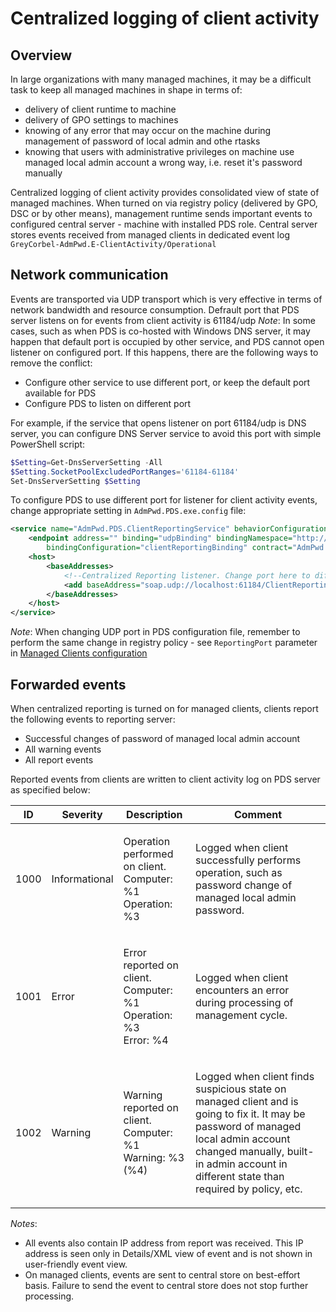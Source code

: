 ﻿# Centralized logging of client activity
## Overview
In large organizations with many managed machines, it may be a difficult task to keep all managed machines in shape in terms of:
* delivery of client runtime to machine
* delivery of GPO settings to machines
* knowing of any error that may occur on the machine during management of password of local admin and othe rtasks
* knowing that users with administrative privileges on machine use managed local admin account a wrong way, i.e. reset it's password manually

Centralized logging of client activity provides consolidated view of state of managed machines. When turned on via registry policy (delivered by GPO, DSC or by other means), management runtime sends important events to configured central server - machine with installed PDS role.
Central server stores events received from managed clients in dedicated event log `GreyCorbel-AdmPwd.E-ClientActivity/Operational`

## Network communication
Events are transported via UDP transport which is very effective in terms of network bandwidth and resource consumption. Defrault port that PDS server listens on for events from client activity is 61184/udp
*Note*: In some cases, such as when PDS is co-hosted with Windows DNS server, it may happen that default port is occupied by other service, and PDS cannot open listener on configured port. If this happens, there are the following ways to remove the conflict:
* Configure other service to use different port, or keep the default port available for PDS
* Configure PDS to listen on different port

For example, if the service that opens listener on port 61184/udp is DNS server, you can configure DNS Server service to avoid this port with simple PowerShell script:
```Powershell
$Setting=Get-DnsServerSetting -All
$Setting.SocketPoolExcludedPortRanges='61184-61184'
Set-DnsServerSetting $Setting
```

To configure PDS to use different port for listener for client activity events, change appropriate setting in `AdmPwd.PDS.exe.config` file:
```xml
<service name="AdmPwd.PDS.ClientReportingService" behaviorConfiguration="AdmPwdService.ServiceBehavior">
    <endpoint address="" binding="udpBinding" bindingNamespace="http://schemas.greycorbel.com/services/AdmPwdPDS" 
        bindingConfiguration="clientReportingBinding" contract="AdmPwd.PDS.IClientReportingService" />
    <host>
        <baseAddresses>
            <!--Centralized Reporting listener. Change port here to different one than 61184 if needed-->
            <add baseAddress="soap.udp://localhost:61184/ClientReportingService"/>
        </baseAddresses>
    </host>
</service>
```
*Note*: When changing UDP port in PDS configuration file, remember to perform the same change in registry policy - see `ReportingPort` parameter in [Managed Clients configuration](../Managed-Clients/Configuration.md)

## Forwarded events
When centralized reporting is turned on for managed clients, clients report the following events to reporting server:
* Successful changes of password of managed local admin account
* All warning events
* All report events

Reported events from clients are written to client activity log on PDS server as specified below:
<table>
<thead>
<tr>
<th width="8%">ID</th>
<th width="15%">Severity</th>
<th>Description</th>
<th>Comment</th>
</tr>
</thead>
<tbody>
<tr>
<td>1000</td>
<td>Informational</td>
<td>

Operation performed on client.  
Computer: %1  
Operation: %3
</td>
<td>

Logged when client successfully performs operation, such as password change of managed local admin password.
</td>
</tr>
<tr>
<td>1001</td>
<td>Error</td>
<td>

Error reported on client.  
Computer: %1  
Operation: %3  
Error: %4
</td>
<td>

Logged when client encounters an error during processing of management cycle.
</td>
</tr>
<tr>
<td>1002</td>
<td>Warning</td>
<td>

Warning reported on client.  
Computer: %1  
Warning: %3 (%4)  
</td>
<td>

Logged when client finds suspicious state on managed client and is going to fix it. It may be password of managed local admin account changed manually, built-in admin account in different state than required by policy, etc.
</td>
</tr>
</tbody>
</table>

*Notes*:
* All events also contain IP address from report was received. This IP address is seen only in Details/XML view of event and is not shown in user-friendly event view.
* On managed clients, events are sent to central store on best-effort basis. Failure to send the event to central store does not stop further processing.

